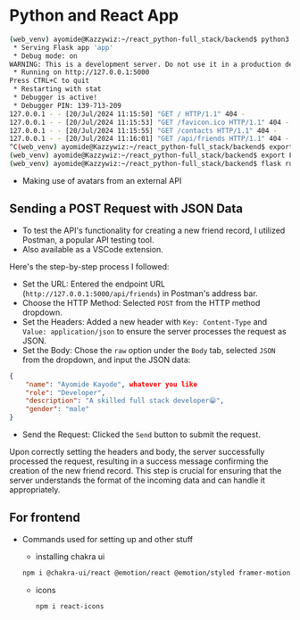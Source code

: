 # Python and React App

```bash
(web_venv) ayomide@Kazzywiz:~/react_python-full_stack/backend$ python3 app.py
 * Serving Flask app 'app'
 * Debug mode: on
WARNING: This is a development server. Do not use it in a production deployment. Use a production WSGI server instead.
 * Running on http://127.0.0.1:5000
Press CTRL+C to quit
 * Restarting with stat
 * Debugger is active!
 * Debugger PIN: 139-713-209
127.0.0.1 - - [20/Jul/2024 11:15:50] "GET / HTTP/1.1" 404 -
127.0.0.1 - - [20/Jul/2024 11:15:53] "GET /favicon.ico HTTP/1.1" 404 -
127.0.0.1 - - [20/Jul/2024 11:15:55] "GET /contacts HTTP/1.1" 404 -
127.0.0.1 - - [20/Jul/2024 11:16:01] "GET /api/friends HTTP/1.1" 404 -
^C(web_venv) ayomide@Kazzywiz:~/react_python-full_stack/backend$ export FLASK_APP=app.py
(web_venv) ayomide@Kazzywiz:~/react_python-full_stack/backend$ export FLASK_ENV=development
(web_venv) ayomide@Kazzywiz:~/react_python-full_stack/backend$ flask run
```

- Making use of avatars from an external API

## Sending a POST Request with JSON Data

- To test the API's functionality for creating a new friend record, I utilized Postman, a popular API testing tool.
- Also available as a VSCode extension.

Here's the step-by-step process I followed:

- Set the URL: Entered the endpoint URL (`http://127.0.0.1:5000/api/friends`) in Postman's address bar.
- Choose the HTTP Method: Selected `POST` from the HTTP method dropdown.
- Set the Headers: Added a new header with `Key: Content-Type` and `Value: application/json` to ensure the server processes the request as JSON.
- Set the Body: Chose the `raw` option under the `Body` tab, selected `JSON` from the dropdown, and input the JSON data:

```json
{
    "name": "Ayomide Kayode", whatever you like
    "role": "Developer",
    "description": "A skilled full stack developer😁",
    "gender": "male"
}
```

- Send the Request: Clicked the `Send` button to submit the request.

Upon correctly setting the headers and body, the server successfully processed the request, resulting in a success message confirming the creation of the new friend record. This step is crucial for ensuring that the server understands the format of the incoming data and can handle it appropriately.

## For frontend

- Commands used for setting up and other stuff
  - installing chakra ui

  ```bash
  npm i @chakra-ui/react @emotion/react @emotion/styled framer-motion
  ```

  - icons

    ```bash
    npm i react-icons
    ```
